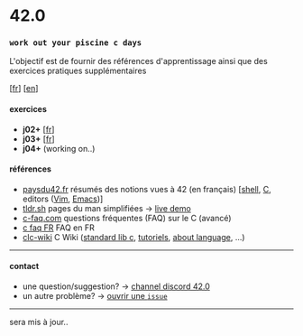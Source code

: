 # 42.0
### `work out your piscine c days`

L'objectif est de fournir des références d'apprentissage ainsi que des exercices pratiques supplémentaires

[[fr](https://github.com/akabab/42.0/blob/master/README.md)]
[[en](https://github.com/akabab/42.0/blob/master/README.en.md)]

#### exercices

- **j02+** [[fr](https://github.com/akabab/42.0/blob/master/j02/j02.fr.md)]
- **j03+** [[fr](https://github.com/akabab/42.0/blob/master/j03/j03.fr.md)]
- **j04+** (working on..)

#### références
- [paysdu42.fr](http://i.paysdu42.fr/) résumés des notions vues à 42 (en français) [[shell](http://i.paysdu42.fr/?page=impatient-shell-debutant), [C](http://i.paysdu42.fr/?page=impatient-C), editors ([Vim](http://i.paysdu42.fr/?page=impatient-vim), [Emacs](http://i.paysdu42.fr/?page=impatient-emacs))]
- [tldr.sh](http://tldr.sh/) pages du man simplifiées -> [live demo](https://tldr.ostera.io/)
- [c-faq.com](http://c-faq.com/) questions fréquentes (FAQ) sur le C (avancé)
- [c faq FR](http://www.usenet-fr.net/fur/comp/lang/faq-c-1.html) FAQ en FR
- [clc-wiki](http://clc-wiki.net/wiki/Main_Page) C Wiki ([standard lib c](http://clc-wiki.net/wiki/C_standard_library), [tutoriels](http://clc-wiki.net/wiki/C_tutorial), [about language](http://clc-wiki.net/wiki/C_language), ...)

----
#### contact

- une question/suggestion? -> [channel discord 42.0](https://discord.gg/TsQ26Jr)
- un autre problème? -> [ouvrir une `issue`](https://github.com/akabab/42.0/issues)

----
sera mis à jour..
